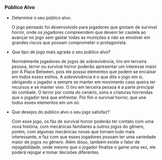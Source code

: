 ### Público Alvo
- Determine o seu público alvo.

  O jogo pensado foi desenvolvido para jogadores que gostam de survival horror, onde os jogadores compreendem que devem ter cautela ao avançar no jogo sem gastar todas as munições e não se envolver em grandes riscos que possam comprometer o protagonista.

- Que tipo de jogo mais agrada o seu público alvo?

  Normalmente jogadores de jogos de sobrevivência, tiro em terceira pessoa, terror ou survival horror poderão apresentar um interesse maior por A Place Between, pois ele possui elementos que podem se encaixar em todos esses estilos. A sobrevivência é o que dita o jogo em si, obrigando o jogador a sempre se manter em movimento caso queira ter recursos e se manter vivo. O tiro em terceira pessoa é a parte principal do combate. O terror por conta do cenário, sons e criaturas horrendas que o jogador terá que enfrentar. Por fim o survival horror, que une todos esses elementos em um só.

- Que desejos do público alvo o seu jogo satisfaz?

  Com esse jogo, os fãs de survival horror poderão ter contato com uma nova história, com mecânicas familiares a outros jogos do gênero, porém, com algumas mecânicas novas que tornam tudo mais interessante, e faz com que esses jogadores possam ter uma variedade maior de jogos no gênero. Além disso, também existe o fator de rejogabilidade, onde mesmo que o jogador finalize o game uma vez, ele poderá rejogar e tomar decisões diferentes.

